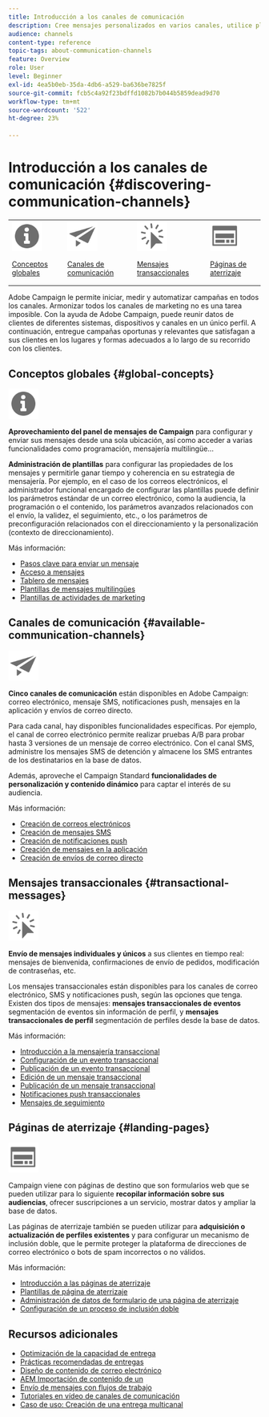 ```yaml
---
title: Introducción a los canales de comunicación
description: Cree mensajes personalizados en varios canales, utilice plantillas, cree páginas de aterrizaje y consulte las prácticas recomendadas.
audience: channels
content-type: reference
topic-tags: about-communication-channels
feature: Overview
role: User
level: Beginner
exl-id: 4ea5b0eb-35da-4db6-a529-ba636be7825f
source-git-commit: fcb5c4a92f23bdffd1082b7b044b5859dead9d70
workflow-type: tm+mt
source-wordcount: '522'
ht-degree: 23%

---
```


# Introducción a los canales de comunicación {#discovering-communication-channels}

<table>
<tr>
<td><img src="assets/do-not-localize/icon_concepts.svg" width="60px"><p><a href="#global-concepts">Conceptos globales</a></p></td>
<td><img src="assets/do-not-localize/icon_channels.svg" width="60px"><p><a href="#available-communication-channels">Canales de comunicación</a></p></td>
<td><img src="assets/do-not-localize/icon_transactional.svg" width="60px"><p><a href="#transactional-messages">Mensajes transaccionales</a></p></td>
<td><img src="assets/do-not-localize/icon_landing.svg" width="60px"><p><a href="#landing-pages">Páginas de aterrizaje</a></p></td></tr>
</table>

Adobe Campaign le permite iniciar, medir y automatizar campañas en todos los canales.
Armonizar todos los canales de marketing no es una tarea imposible. Con la ayuda de Adobe Campaign, puede reunir datos de clientes de diferentes sistemas, dispositivos y canales en un único perfil. A continuación, entregue campañas oportunas y relevantes que satisfagan a sus clientes en los lugares y formas adecuados a lo largo de su recorrido con los clientes.

## Conceptos globales {#global-concepts}

<img src="assets/do-not-localize/icon_concepts.svg" width="60px">

**Aprovechamiento del panel de mensajes de Campaign** para configurar y enviar sus mensajes desde una sola ubicación, así como acceder a varias funcionalidades como programación, mensajería multilingüe...

**Administración de plantillas** para configurar las propiedades de los mensajes y permitirle ganar tiempo y coherencia en su estrategia de mensajería. Por ejemplo, en el caso de los correos electrónicos, el administrador funcional encargado de configurar las plantillas puede definir los parámetros estándar de un correo electrónico, como la audiencia, la programación o el contenido, los parámetros avanzados relacionados con el envío, la validez, el seguimiento, etc., o los parámetros de preconfiguración relacionados con el direccionamiento y la personalización (contexto de direccionamiento).

Más información:

* [Pasos clave para enviar un mensaje](../../channels/using/key-steps-to-send-a-message.md)
* [Acceso a mensajes](../../channels/using/accessing-messages.md)
* [Tablero de mensajes](../../channels/using/message-dashboard.md)
* [Plantillas de mensajes multilingües](../../channels/using/multilingual-messages-template.md)
* [Plantillas de actividades de marketing](../../start/using/marketing-activity-templates.md)

## Canales de comunicación {#available-communication-channels}

<img src="assets/do-not-localize/icon_channels.svg"  width="60px">

**Cinco canales de comunicación** están disponibles en Adobe Campaign: correo electrónico, mensaje SMS, notificaciones push, mensajes en la aplicación y envíos de correo directo.

Para cada canal, hay disponibles funcionalidades específicas. Por ejemplo, el canal de correo electrónico permite realizar pruebas A/B para probar hasta 3 versiones de un mensaje de correo electrónico. Con el canal SMS, administre los mensajes SMS de detención y almacene los SMS entrantes de los destinatarios en la base de datos.

Además, aproveche el Campaign Standard **funcionalidades de personalización y contenido dinámico** para captar el interés de su audiencia.

Más información:

* [Creación de correos electrónicos](../../channels/using/about-emails.md)
* [Creación de mensajes SMS](../../channels/using/about-sms-messages.md)
* [Creación de notificaciones push](../../channels/using/about-push-notifications.md)
* [Creación de mensajes en la aplicación](../../channels/using/about-in-app-messaging.md)
* [Creación de envíos de correo directo](../../channels/using/about-direct-mail.md)

## Mensajes transaccionales {#transactional-messages}

<img src="assets/do-not-localize/icon_transactional.svg" width="60px">

**Envío de mensajes individuales y únicos** a sus clientes en tiempo real: mensajes de bienvenida, confirmaciones de envío de pedidos, modificación de contraseñas, etc.

Los mensajes transaccionales están disponibles para los canales de correo electrónico, SMS y notificaciones push, según las opciones que tenga. Existen dos tipos de mensajes: **mensajes transaccionales de eventos** segmentación de eventos sin información de perfil, y **mensajes transaccionales de perfil** segmentación de perfiles desde la base de datos.

Más información:

* [Introducción a la mensajería transaccional](../../channels/using/getting-started-with-transactional-msg.md)
* [Configuración de un evento transaccional](../../channels/using/configuring-transactional-event.md)
* [Publicación de un evento transaccional](../../channels/using/publishing-transactional-event.md)
* [Edición de un mensaje transaccional](../../channels/using/editing-transactional-message.md)
* [Publicación de un mensaje transaccional](../../channels/using/publishing-transactional-message.md)
* [Notificaciones push transaccionales](../../channels/using/transactional-push-notifications.md)
* [Mensajes de seguimiento](../../channels/using/follow-up-messages.md)

## Páginas de aterrizaje {#landing-pages}

<img src="assets/do-not-localize/icon_landing.svg" width="60px">

Campaign viene con páginas de destino que son formularios web que se pueden utilizar para lo siguiente **recopilar información sobre sus audiencias**, ofrecer suscripciones a un servicio, mostrar datos y ampliar la base de datos.

Las páginas de aterrizaje también se pueden utilizar para **adquisición o actualización de perfiles existentes** y para configurar un mecanismo de inclusión doble, que le permite proteger la plataforma de direcciones de correo electrónico o bots de spam incorrectos o no válidos.

Más información:

* [Introducción a las páginas de aterrizaje](../../channels/using/getting-started-with-landing-pages.md)
* [Plantillas de página de aterrizaje](../../channels/using/landing-page-templates.md)
* [Administración de datos de formulario de una página de aterrizaje](../../channels/using/managing-landing-page-form-data.md)
* [Configuración de un proceso de inclusión doble](../../channels/using/setting-up-a-double-opt-in-process.md)

## Recursos adicionales

* [Optimización de la capacidad de entrega](../../sending/using/about-deliverability.md)
* [Prácticas recomendadas de entregas](../../sending/using/delivery-best-practices.md)
* [Diseño de contenido de correo electrónico](../../designing/using/designing-content-in-adobe-campaign.md)
* [AEM Importación de contenido de un](../../integrating/using/creating-email-experience-manager.md)
* [Envío de mensajes con flujos de trabajo](../../automating/using/about-channel-activities.md)
* [Tutoriales en vídeo de canales de comunicación](https://experienceleague.adobe.com/docs/campaign-standard-learn/tutorials/communication-channels/email/create-email-from-homepage.html?lang=es)
* [Caso de uso: Creación de una entrega multicanal](../../automating/using/workflow-cross-channel-delivery.md)
